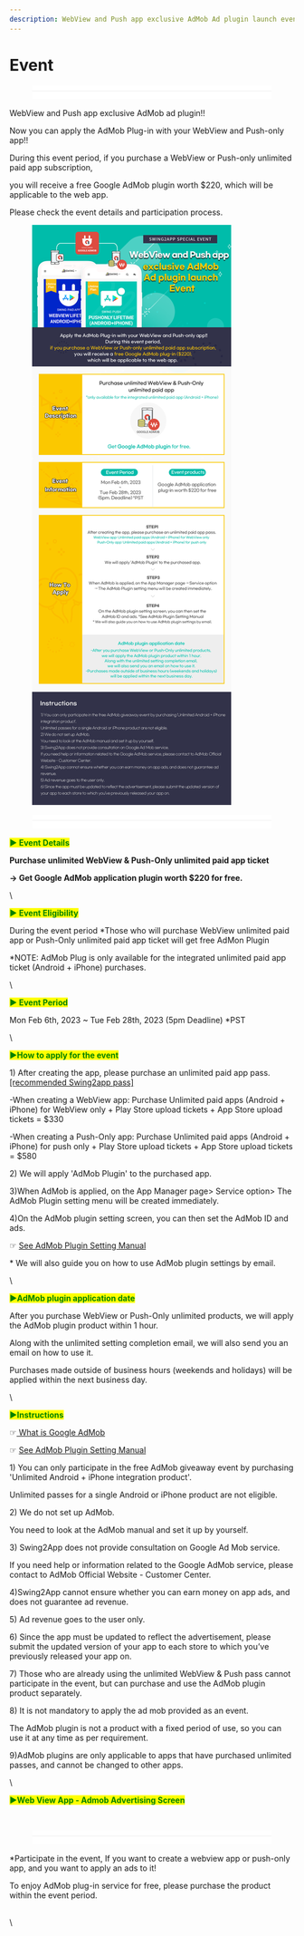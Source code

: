 ```yaml
---
description: WebView and Push app exclusive AdMob Ad plugin launch event
---
```


# Event

<figure><img src=".gitbook/assets/구분선.PNG" alt=""><figcaption></figcaption></figure>

WebView and Push app exclusive AdMob ad plugin!!

Now you can apply the AdMob Plug-in with your WebView and Push-only app!!

During this event period, if you purchase a WebView or Push-only unlimited paid app subscription,&#x20;

you will receive a free Google AdMob plugin worth $220, which will be applicable to the web app. &#x20;

Please check the event details and participation process.

<figure><img src=".gitbook/assets/EN_웹앱애드몹무료증정_23.02.png" alt=""><figcaption></figcaption></figure>

<figure><img src=".gitbook/assets/구분선.PNG" alt=""><figcaption></figcaption></figure>

<mark style="color:green;">**▶ Event Details**</mark>

**Purchase unlimited WebView & Push-Only unlimited paid app ticket**

**→ Get Google AdMob application plugin worth $220 for free.**

\


<mark style="color:green;">**▶ Event Eligibility**</mark>

During the event period \*Those who will purchase WebView unlimited paid app or Push-Only unlimited paid app ticket will get free AdMon Plugin

\*NOTE: AdMob Plug is only available for the integrated unlimited paid app ticket  (Android + iPhone) purchases.&#x20;

\


<mark style="color:green;">**▶ Event Period**</mark>

Mon Feb 6th, 2023 \~ Tue Feb 28th, 2023 (5pm Deadline) \*PST

\


<mark style="color:green;">**▶How to apply for the event**</mark>

1\) After creating the app, please purchase an unlimited paid app pass. [ \[recommended Swing2app pass\] ](https://www.swing2app.com/view/payment\_list\_by\_recommend\_voucher)

\-When creating a WebView app: Purchase Unlimited paid apps (Android + iPhone) for WebView only + Play Store upload tickets + App Store upload tickets = $330

\-When creating a Push-Only app: Purchase Unlimited paid apps (Android + iPhone) for push only + Play Store upload tickets + App Store upload tickets = $580&#x20;

2\) We will apply 'AdMob Plugin' to the purchased app.

3\)When AdMob is applied, on the App Manager page> Service option> The AdMob Plugin setting menu will be created immediately.

4\)On the AdMob plugin setting screen, you can then set the AdMob ID and ads.&#x20;

☞ [See AdMob Plugin Setting Manual](https://documentation.swing2app.com/store/admob/admob-plugin-apply)

\* We will also guide you on how to use AdMob plugin settings by email.&#x20;

\


<mark style="color:green;">**▶AdMob plugin application date**</mark>

After you purchase WebView or Push-Only unlimited products, we will apply the AdMob plugin product within 1 hour.

Along with the unlimited setting completion email, we will also send you an email on how to use it.

Purchases made outside of business hours (weekends and holidays) will be applied within the next business day.&#x20;

\


<mark style="color:green;">**▶Instructions**</mark>

☞[ What is Google AdMob](https://support.swing2app.com/admob/)[ ](https://documentation.swing2app.com/store/admob/admob-plugin-apply)

☞ [See AdMob Plugin Setting Manual](https://documentation.swing2app.com/store/admob/admob-plugin-apply)

1\) You can only participate in the free AdMob giveaway event by purchasing 'Unlimited Android + iPhone integration product'.

Unlimited passes for a single Android or iPhone product are not eligible.

2\) We do not set up AdMob.

You need to look at the AdMob manual and set it up by yourself.

3\) Swing2App does not provide consultation on Google Ad Mob service.

If you need help or information related to the Google AdMob service, please contact to AdMob Official Website - Customer Center.&#x20;

4\)Swing2App cannot ensure whether you can earn money on app ads, and does not guarantee ad revenue.&#x20;

5\) Ad revenue goes to the user only.

6\) Since the app must be updated to reflect the advertisement, please submit the updated version of your app to each store to which you’ve previously released your app on.&#x20;

7\) Those who are already using the unlimited WebView & Push pass cannot participate in the event, but can purchase and use the AdMob plugin product separately.&#x20;

8\) It is not mandatory to apply the ad mob provided as an event.&#x20;

The AdMob plugin is not a product with a fixed period of use, so you can use it at any time as per requirement.&#x20;

9\)AdMob plugins are only applicable to apps that have purchased unlimited passes, and cannot be changed to other apps.

\


<mark style="color:green;">**▶Web View App - Admob Advertising Screen**</mark>&#x20;

<figure><img src="https://ncdn2.swing2app.co.kr/public/swing_notice_editor_attach/10293172/20231705.png" alt=""><figcaption></figcaption></figure>

<figure><img src=".gitbook/assets/구분선.PNG" alt=""><figcaption></figcaption></figure>

\*Participate in the event, If you want to create a webview app or push-only app, and you want to apply an ads to it!

To enjoy AdMob plug-in service for free, please purchase the product within the event period.&#x20;

\
\


